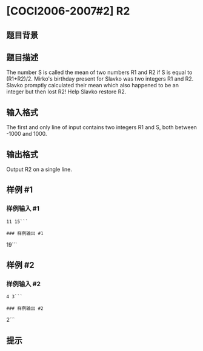 # [COCI2006-2007#2] R2

## 题目背景



## 题目描述

The number S is called the mean of two numbers R1 and R2 if S is equal to (R1+R2)/2. Mirko's birthday present for Slavko was two integers R1 and R2. Slavko promptly calculated their mean which also happened to be an integer but then lost R2! Help Slavko restore R2.

## 输入格式

The first and only line of input contains two integers R1 and S, both between -1000 and 1000.

## 输出格式

Output R2 on a single line.

## 样例 #1

### 样例输入 #1
```
11 15```

### 样例输出 #1

```
19```

## 样例 #2

### 样例输入 #2
```
4 3```

### 样例输出 #2

```
2```

## 提示


